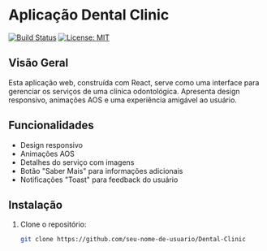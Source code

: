 # Aplicação Dental Clinic

[![Build Status](https://travis-ci.org/seu-nome-de-usuario/Dental-Clinic.svg?branch=main)](https://travis-ci.org/seu-nome-de-usuario/Dental-Clinic)
[![License: MIT](https://img.shields.io/badge/License-MIT-yellow.svg)](https://opensource.org/licenses/MIT)

## Visão Geral

Esta aplicação web, construída com React, serve como uma interface para gerenciar os serviços de uma clínica odontológica. Apresenta design responsivo, animações AOS e uma experiência amigável ao usuário.

## Funcionalidades

- Design responsivo
- Animações AOS
- Detalhes do serviço com imagens
- Botão "Saber Mais" para informações adicionais
- Notificações "Toast" para feedback do usuário

## Instalação

1. Clone o repositório:

   ```bash
   git clone https://github.com/seu-nome-de-usuario/Dental-Clinic
